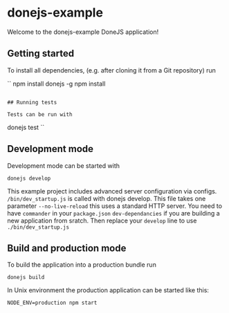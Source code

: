 # donejs-example

Welcome to the donejs-example DoneJS application!

## Getting started

To install all dependencies, (e.g. after cloning it from a Git repository) run

``
npm install donejs -g
npm install
```

## Running tests

Tests can be run with

```
donejs test
``

## Development mode

Development mode can be started with

```
donejs develop
```

This example project includes advanced server configuration via configs.
`/bin/dev_startup.js` is called with donejs develop. This file takes one parameter `--no-live-reload`
this uses a standard HTTP server.
You need to have `commander` in your `package.json` `dev-dependancies` if you are building a new application from sratch. Then replace your `develop` line to use `./bin/dev_startup.js`

## Build and production mode

To build the application into a production bundle run

```
donejs build
```

In Unix environment the production application can be started like this:

```
NODE_ENV=production npm start
```
